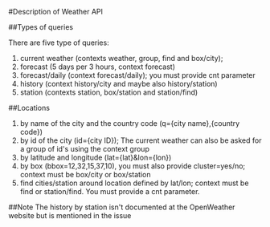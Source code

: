 #Description of Weather API

##Types of queries

There are five type of queries:

1. current weather (contexts weather, group, find and box/city);
2. forecast (5 days per 3 hours, context forecast)
3. forecast/daily (context forecast/daily); you must provide cnt parameter
4. history (context history/city and maybe also history/station)
5. station (contexts station, box/station and station/find)

##Locations

1. by name of the city and the country code (q={city name},{country code})
2. by id of the city (id={city ID}); The current weather can also be
asked for a group of id's using the context group
3. by latitude and longitude (lat={lat}&lon={lon})
4. by box (bbox=12,32,15,37,10), you must also provide cluster=yes/no; context
must be box/city or box/station
5. find cities/station around location defined by lat/lon; context
must be find or station/find. You must provide a cnt parameter.


##Note
The history by station isn't documented at the OpenWeather website but
is mentioned in the issue